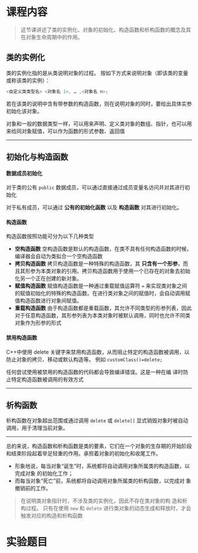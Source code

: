 # 课程内容
> 这节课讲述了类的实例化、对象的初始化、构造函数和析构函数的概念及其在对象生命周期中的作用。
## 类的实例化

类的实例化指的是从类说明对象的过程。
按如下方式来说明对象（即该类的变量或称该类的实例）： 

```cpp
<自定义类类型名> <对象名 1>, … ,<对象名 n>;
```

若在该类的说明中含有带参数的构造函数，则在说明对象的同时，要给出具体实参初始化该对象。

对象和一般的数据类型一样，可以用来声明、定义类对象的数组、指针，也可以用来给同对象赋值，可以作为函数的形式参数、返回值

---
## 初始化与构造函数
#### 数据成员初始化
对于类的公有 `public` 数据成员，可以通过直接通过成员变量名访问并对其进行初始化

对于私有成员，可以通过 **公有的初始化函数** 以及 **构造函数** 对其进行初始化。

#### 构造函数
构造函数按照功能可分为以下几种类型

- **空构造函数**
	空构造函数是默认的构造函数，在类不具有任何构造函数的时候，编译器会自动为类拟合一个空构造函数
- **拷贝构造函数**
	拷贝构造函数是一种特殊的构造函数，其 **只含有一个形参**，而且其形参为本类对象的引用。拷贝构造函数用于使用一个已存在的对象去初始化另一个正在创建的新对象。
- **赋值构造函数**
	赋值构造函数是一种通过重载赋值运算符 `=` 来实现类对象之间的赋值初始化的特殊的构造函数。在进行类对象之间的赋值时，会自动调用赋值构造函数进行对象间赋值。
- **重载构造函数**
	由于构造函数都是重载函数，其允许不同类型的形参列表，因此对于任意构造函数，其形参列表为本类对象时被默认调用，同时也允许不同类对象作为形参的形式

#### 禁用构造函数
C++中使用 delete 关键字来禁用构造函数，从而阻止特定的构造函数被调用，以防止对象的拷贝、移动或默认构造等。 例如
`customClass()=delete;`

任何尝试使用被禁用的构造函数的代码都会导致编译错误。这是一种在编 译时防止特定构造函数被调用的有效方式

---
## 析构函数

析构函数在对象超出范围或通过调用 `delete` 或 `delete[]` 显式销毁对象时被自动调用，用于清理当前对象。

---
总的来说，构造函数和析构函数是类的要素，它们在一个对象的生存期的开始阶段和结束阶段起着举足轻重的作用。承担着对象的初始化和收尾工作。 
- 形象地说，每当对象“诞生”时，系统都将自动调用对象所属类的构造函数，以完成对象 的初始化工作； 
- 而每当对象“死亡”前，系统都将自动调用对象所属类的析构函数，以完成对 象撤销前的工作。

>在说明类对象指针时，不涉及类的实例化，因此不存在类对象的构 造和析构过程。 只有在使用 `new` 和 `delete` 进行类对象的动态生成和释放时，才会触发对应的构造和析构函数


# 实验题目
